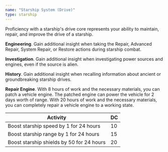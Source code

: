 ```yaml
---
name: "Starship System (Drive)"
type: starship
---
```


Proficiency with a starship's drive core represents your ability to maintain, repair, and improve the drive of a starship.

__Engineering__. Gain additional insight when taking the Repair, Advanced Repair, System Repair, or Restore actions 
during starship combat.

__Investigation__. Gain additional insight when investigating power sources and engines, even if the source is alien.

__History__. Gain additional insight when recalling information about ancient or groundbreaking starship drives.

__Repair Engine__.
With 8 hours of work and the necessary materials, you can patch a vehicle engine. The patched engine
can power the vehicle for 2 days worth of range. With 20 hours of work and the necessary materials, you can
completely repair a vehicle engine to a working state.


Activity | DC
--- | ---
Boost starship speed by 1 for 24 hours | 10
Boost starship range by 1 for 24 hours | 15
Boost starship shields by 50 for 24 hours | 20

